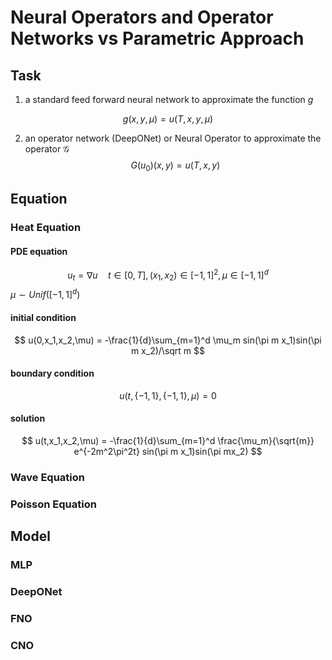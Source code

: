 # Neural Operators and Operator Networks vs Parametric Approach

## Task 

1. a standard feed forward neural network to approximate the function $g$

$$
g(x,y,\mu) = u(T, x, y, \mu)
$$

2. an operator network (DeepONet) or Neural Operator to approximate the operator $\mathcal G$
   $$
    G(u_0)(x,y) = u(T,x,y)
   $$

## Equation

### Heat  Equation

#### PDE equation

$$
u_t = \nabla u\quad t \in[0,T],(x_1,x_2)\in[-1,1]^2,\mu\in[-1,1]^d
$$
$\mu\sim Unif([-1,1]^d)$

#### initial condition

$$
u(0,x_1,x_2,\mu) = -\frac{1}{d}\sum_{m=1}^d  \mu_m sin(\pi m x_1)sin(\pi m x_2)/\sqrt m
$$
#### boundary condition

$$
u(t,\{-1,1\},\{-1,1\},\mu) = 0
$$

#### solution 

$$
u(t,x_1,x_2,\mu) = -\frac{1}{d}\sum_{m=1}^d \frac{\mu_m}{\sqrt{m}} e^{-2m^2\pi^2t} sin(\pi m  x_1)sin(\pi mx_2)
$$

### Wave Equation

### Poisson Equation

## Model

### MLP

### DeepONet

### FNO

### CNO

